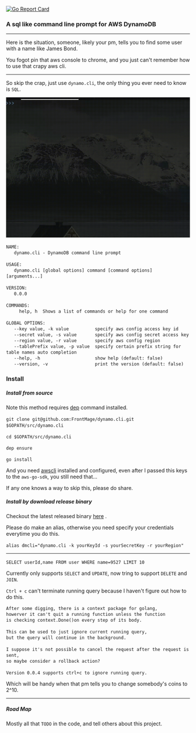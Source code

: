 [![Go Report Card](https://goreportcard.com/badge/github.com/FrontMage/dynamo.cli)](https://goreportcard.com/report/github.com/FrontMage/dynamo.cli)

### A sql like command line prompt for AWS DynamoDB

---

Here is the situation, someone, likely your pm, tells you to find some user with a name like James Bond.

You fogot pin that aws console to chrome, and you just can't remember how to use that crapy aws cli.

---

So skip the crap, just use `dynamo.cli`, the only thing you ever need to know is `SQL`.

![Screenshot](screenshots/screenshot.gif)

```
NAME:
   dynamo.cli - DynamoDB command line prompt

USAGE:
   dynamo.cli [global options] command [command options] [arguments...]

VERSION:
   0.0.0

COMMANDS:
     help, h  Shows a list of commands or help for one command

GLOBAL OPTIONS:
   --key value, -k value          specify aws config access key id
   --secret value, -s value       specify aws config secret access key
   --region value, -r value       specify aws config region
   --tablePrefix value, -p value  specify certain prefix string for table names auto completion
   --help, -h                     show help (default: false)
   --version, -v                  print the version (default: false)

```

### Install

##### Install from source

Note this method requires [dep](https://github.com/golang/dep) command installed.

`git clone git@github.com:FrontMage/dynamo.cli.git $GOPATH/src/dynamo.cli`

`cd $GOPATH/src/dynamo.cli`

`dep ensure`

`go install`

And you need [awscli](https://aws.amazon.com/cli/) installed and configured, even after I passed this keys to the `aws-go-sdk`, you still need that...

If any one knows a way to skip this, please do share.

##### Install by download release binary

Checkout the latest released binary [here](https://github.com/FrontMage/dynamo.cli/releases) .

Please do make an alias, otherwise you need specify your credentials everytime you do this.

`alias dmcli="dynamo.cli -k yourKeyId -s yourSecretKey -r yourRegion"`

---

`SELECT userId,name FROM user WHERE name=9527 LIMIT 10`

Currently only supports `SELECT` and `UPDATE`, now tring to support `DELETE` and `JOIN`.

`Ctrl + c` can't terminate running query because I haven't figure out how to do this.
```
After some digging, there is a context package for golang,
howerver it can't quit a running function unless the function 
is checking context.Done()on every step of its body.

This can be used to just ignore current running query, 
but the query will continue in the background.

I suppose it's not possible to cancel the request after the request is sent,
so maybe consider a rollback action?

Version 0.0.4 supports ctrl+c to ignore running query.
```

Which will be handy when that pm tells you to change somebody's coins to 2^10.

---

##### Road Map

Mostly all that `TODO` in the code, and tell others about this project.

